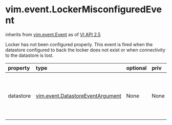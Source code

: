 vim.event.LockerMisconfiguredEvent
==================================
inherits from [vim.event.Event](docs/vim.event.Event.md)
as of [VI API 2.5](vim.version.md#vim.version.version2)


Locker has not been configured properly.  This event is fired when the datastore configured to back the locker  does not exist or when connectivity to the datastore is lost.

| property | type | optional | priv | desc |
|:---------|:-----|:---------|:-----|:-----|
| datastore | [vim.event.DatastoreEventArgument](vim.event.DatastoreEventArgument.md "vim.event.DatastoreEventArgument") | None | None | The datastore that has been configured to back the locker |


